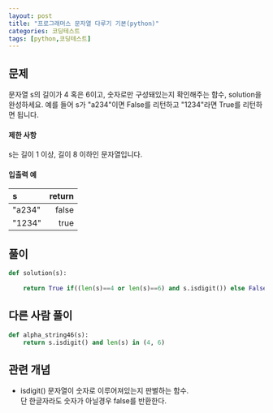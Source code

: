 ```yaml
---
layout: post
title: "프로그래머스 문자열 다루기 기본(python)"
categories: 코딩테스트
tags: [python,코딩테스트]
---
```


## 문제
문자열 s의 길이가 4 혹은 6이고, 숫자로만 구성돼있는지 확인해주는 함수, solution을 완성하세요. 예를 들어 s가 "a234"이면 False를 리턴하고 "1234"라면 True를 리턴하면 됩니다.

#### 제한 사항
s는 길이 1 이상, 길이 8 이하인 문자열입니다.
#### 입출력 예

|s|	return|
|:--- | ---: |
|"a234"|	false|
|"1234"	|true|

## 풀이

```python
def solution(s):
        
    return True if((len(s)==4 or len(s)==6) and s.isdigit()) else False
```

## 다른 사람 풀이
```python
def alpha_string46(s):
    return s.isdigit() and len(s) in (4, 6)
```
## 관련 개념

- isdigit()
문자열이 숫자로 이루어져있는지 판별하는 함수.<br>
단 한글자라도 숫자가 아닐경우 false를 반환한다.

